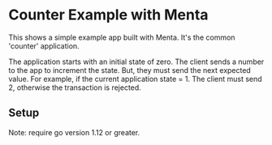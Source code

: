 # Counter Example with Menta

This shows a simple example app built with Menta.  It's the common 'counter' application.

The application starts with an initial state of zero.  The client sends a number to the app to 
increment the state.  But, they must send the next expected value. For example, if the current
application state = 1. The client must send 2, otherwise the transaction is rejected.

## Setup
Note: require go version 1.12 or greater.




